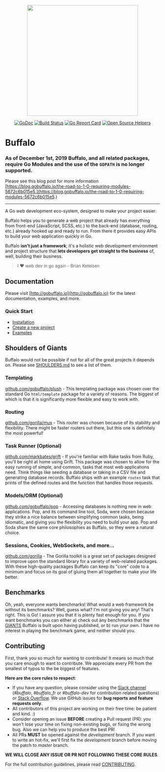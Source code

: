 <p align="center"><img src="https://github.com/gobuffalo/buffalo/blob/master/logo.svg" width="360"></p>

<p align="center">
<a href="https://godoc.org/github.com/gobuffalo/buffalo"><img src="https://godoc.org/github.com/gobuffalo/buffalo?status.svg" alt="GoDoc" /></a>
<a href="https://dev.azure.com/markbates/buffalo/_build?definitionId=1"><img src="https://dev.azure.com/markbates/buffalo/_apis/build/status/gobuffalo.buffalo?branchName=master" alt="Build Status" /></a>
<a href="https://goreportcard.com/report/github.com/gobuffalo/buffalo"><img src="https://goreportcard.com/badge/github.com/gobuffalo/buffalo" alt="Go Report Card" /></a>
<a href="https://www.codetriage.com/gobuffalo/buffalo"><img src="https://www.codetriage.com/gobuffalo/buffalo/badges/users.svg" alt="Open Source Helpers" /></a>
</p>

# Buffalo


### **As of December 1st, 2019 Buffalo, and all related packages, require Go Modules and the use of the `GOPATH` is no longer supported.**

Please see this blog post for more information [https://blog.gobuffalo.io/the-road-to-1-0-requiring-modules-5672c6b015e5.](https://blog.gobuffalo.io/the-road-to-1-0-requiring-modules-5672c6b015e5.)

---

A Go web development eco-system, designed to make your project easier.

Buffalo helps you to generate a web project that already has everything from front-end (JavaScript, SCSS, etc.) to the back-end (database, routing, etc.) already hooked up and ready to run. From there it provides easy APIs to build your web application quickly in Go.

Buffalo **isn't just a framework**; it's a holistic web development environment and project structure that **lets developers get straight to the business** of, well, building their business.

> I :heart: web dev in go again - Brian Ketelsen

## Documentation

Please visit [http://gobuffalo.io](http://gobuffalo.io) for the latest documentation, examples, and more.

### Quick Start
* [Installation](http://gobuffalo.io/docs/installation)
* [Create a new project](http://gobuffalo.io/docs/new-project)
* [Examples](http://gobuffalo.io/docs/examples)

## Shoulders of Giants

Buffalo would not be possible if not for all of the great projects it depends on. Please see [SHOULDERS.md](SHOULDERS.md) to see a list of them.

### Templating

[github.com/gobuffalo/plush](https://github.com/gobuffalo/plush) - This templating package was chosen over the standard Go `html/template` package for a variety of reasons. The biggest of which is that it is significantly more flexible and easy to work with.

### Routing

[github.com/gorilla/mux](https://github.com/gorilla/mux) - This router was chosen because of its stability and flexibility. There might be faster routers out there, but this one is definitely the most powerful!

### Task Runner (Optional)

[github.com/markbates/grift](https://github.com/markbates/grift) - If you're familiar with Rake tasks from Ruby, you'll be right at home using Grift. This package was chosen to allow for the easy running of simple, and common, tasks that most web applications need. Think things like seeding a database or taking in a CSV file and generating database records. Buffalo ships with an example `routes` task that prints of the defined routes and the function that handles those requests.

### Models/ORM (Optional)

[github.com/gobuffalo/pop](https://github.com/gobuffalo/pop) - Accessing databases is nothing new in web applications. Pop, and its command line tool, Soda, were chosen because they strike a nice balance between simplifying common tasks, being idiomatic, and giving you the flexibility you need to build your app. Pop and Soda share the same core philosophies as Buffalo, so they were a natural choice.

### Sessions, Cookies, WebSockets, and more...

[github.com/gorilla](https://github.com/gorilla) - The Gorilla toolkit is a great set of packages designed to improve upon the standard library for a variety of web-related packages. With these high-quality packages Buffalo can keep its "core" code to a minimum and focus on its goal of gluing them all together to make your life better.

## Benchmarks

Oh, yeah, everyone wants benchmarks! What would a web framework be without its benchmarks? Well, guess what? I'm not giving you any! That's right. This is Go! I assure you that it is plenty fast enough for you. If you want benchmarks you can either a) check out any benchmarks that the [GIANTS](SHOULDERS.md) Buffalo is built upon having published, or b) run your own. I have no interest in playing the benchmark game, and neither should you.

## Contributing

First, thank you so much for wanting to contribute! It means so much that you care enough to want to contribute. We appreciate every PR from the smallest of typos to the be biggest of features.

**Here are the core rules to respect**:
* If you have any question, please consider using the [Slack channel](https://gobuffalo.io/docs/slack) (*#buffalo*, *#buffalo_fr* or *#buffalo-dev* for contribution related questions) or [Stack Overflow](https://stackoverflow.com/questions/tagged/buffalo). We use GitHub issues for **bug reports and feature requests only**.
* All contributors of this project are working on their free time: be patient and kind. :)
* Consider opening an issue **BEFORE** creating a Pull request (PR): you won't lose your time on fixing non-existing bugs, or fixing the wrong bug. Also we can help you to produce the best PR!
* All PRs **MUST** be opened against the *development* branch. If you want to write an hot-fix, we'll first fix the *development* branch before moving the patch to *master* branch.

**WE WILL CLOSE ANY ISSUE OR PR NOT FOLLOWING THESE CORE RULES**.

For the full contribution guidelines, please read [CONTRIBUTING](.github/CONTRIBUTING.md).
